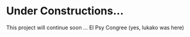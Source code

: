   # Under Constructions...
  This project will continue soon ... El Psy Congree (yes, lukako was here)
